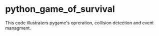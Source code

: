 # python_game_of_survival
This code illustraters pygame's opreration, collision detection and event managment.
